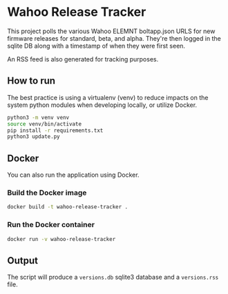 # Wahoo Release Tracker

This project polls the various Wahoo ELEMNT boltapp.json URLS for new firmware releases for standard, beta, and alpha. They're then logged in the sqlite DB along with a timestamp of when they were first seen.

An RSS feed is also generated for tracking purposes.

## How to run

The best practice is using a virtualenv (venv) to reduce impacts on the system python modules when developing locally, or utilize Docker.

```sh
python3 -m venv venv
source venv/bin/activate
pip install -r requirements.txt
python3 update.py
```

## Docker

You can also run the application using Docker.

### Build the Docker image

```sh
docker build -t wahoo-release-tracker .
```

### Run the Docker container

```sh
docker run -v wahoo-release-tracker
```

## Output

The script will produce a `versions.db` sqlite3 database and a `versions.rss` file.
